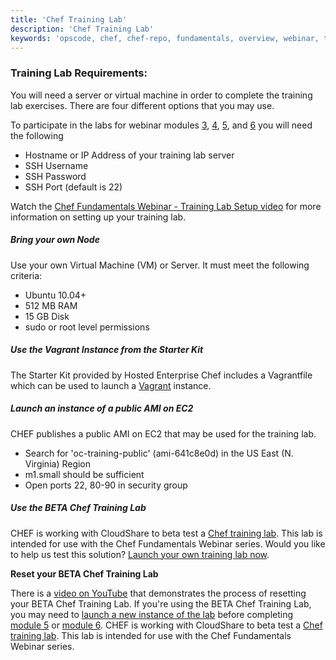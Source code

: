 ```yaml
---
title: 'Chef Training Lab'
description: 'Chef Training Lab'
keywords: 'opscode, chef, chef-repo, fundamentals, overview, webinar, template'
---
```


### Training Lab Requirements:

You will need a server or virtual machine in order to complete the training lab exercises.  There are four different options that you may use.

To participate in the labs for webinar modules [3][week3_webinar], [4][week4_webinar], [5][week5_webinar], and [6][week6_webinar] you will need the following

- Hostname or IP Address of your training lab server
- SSH Username
- SSH Password
- SSH Port (default is 22)

Watch the [Chef Fundamentals Webinar - Training Lab Setup video][youtube-training-lab] for more information on setting up your training lab.

##### Bring your own Node

Use your own Virtual Machine (VM) or Server.  It must meet the following criteria:

- Ubuntu 10.04+
- 512 MB RAM
- 15 GB Disk
- sudo or root level permissions

##### Use the Vagrant Instance from the Starter Kit

The Starter Kit provided by Hosted Enterprise Chef includes a Vagrantfile which can be used to launch a [Vagrant][vagrantup] instance.

##### Launch an instance of a public AMI on EC2

CHEF publishes a public AMI on EC2 that may be used for the training lab.

- Search for 'oc-training-public' (ami-641c8e0d) in the US East (N. Virginia) Region
- m1.small should be sufficient
- Open ports 22, 80-90 in security group

##### Use the BETA Chef Training Lab

CHEF is working with CloudShare to beta test a [Chef training lab][chef-lab].  This lab is intended for use with the Chef Fundamentals Webinar series.  Would you like to help us test this solution?  [Launch your own training lab now][chef-lab].

**Reset your BETA Chef Training Lab**

There is a [video on YouTube][youtube-lab-reset] that demonstrates the process of resetting your BETA Chef Training Lab.
If you're using the BETA Chef Training Lab, you may need to [launch a new instance of the lab][chef-lab] before completing [module 5][week5_webinar] or [module 6][week6_webinar].  CHEF is working with CloudShare to beta test a [Chef training lab][chef-lab].  This lab is intended for use with the Chef Fundamentals Webinar series.


[chef-lab]: http://opscode-cheflab.herokuapp.com/labs/fundamentalswebinar/ubuntu/attend
[vagrantup]:  http://vagrantup.com
[youtube-lab-reset]: http://www.youtube.com/watch?v=XJdVXAZ95xE
[youtube-training-lab]: http://www.youtube.com/watch?v=4RrzK1ozitE
[week3_webinar]: /screencasts/fundi-webinar-week-3/
[week4_webinar]: /screencasts/fundi-webinar-week-4/
[week5_webinar]: /screencasts/fundi-webinar-week-5/
[week6_webinar]: /screencasts/fundi-webinar-week-6/
